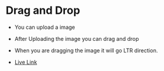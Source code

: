 # Drag and Drop

- You can upload a image
- After Uploading the image you can drag and drop
- When you are dragging the image it will go LTR direction.

- [Live Link](https://65449324e6c316538ba53e34--jocular-maamoul-8c3cd9.netlify.app/) 
